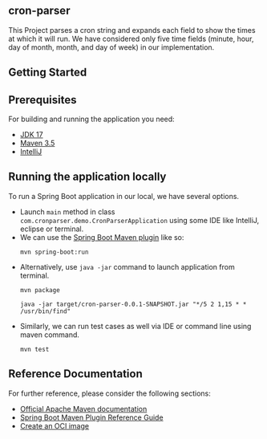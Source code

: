 ## cron-parser
This Project parses a cron string and expands each field to show the times at which it will run.
We have considered only five time fields (minute, hour, day of month, month, and day of week) in our implementation.

## Getting Started


## Prerequisites
For building and running the application you need:

- [JDK 17](https://www.oracle.com/java/technologies/javase/jdk17-archive-downloads.html)
- [Maven 3.5](https://maven.apache.org)
- [IntelliJ](https://www.jetbrains.com/idea/)


## Running the application locally

To run a Spring Boot application in our local, we have several options.
- Launch `main` method in class `com.cronparser.demo.CronParserApplication` using some IDE like IntelliJ, eclipse or terminal.
- We can use the [Spring Boot Maven plugin](https://docs.spring.io/spring-boot/docs/current/reference/html/build-tool-plugins-maven-plugin.html) like so:
  ```shell
  mvn spring-boot:run
  ```
- Alternatively, use `java -jar` command to launch application from terminal.
  ```shell
  mvn package
  ```
  ```shell
  java -jar target/cron-parser-0.0.1-SNAPSHOT.jar "*/5 2 1,15 * * /usr/bin/find" 
  ```
- Similarly, we can run test cases as well via IDE or command line using maven command. 
  ```shell
  mvn test
  ```

## Reference Documentation
For further reference, please consider the following sections:

* [Official Apache Maven documentation](https://maven.apache.org/guides/index.html)
* [Spring Boot Maven Plugin Reference Guide](https://docs.spring.io/spring-boot/docs/3.1.3/maven-plugin/reference/html/)
* [Create an OCI image](https://docs.spring.io/spring-boot/docs/3.1.3/maven-plugin/reference/html/#build-image)

